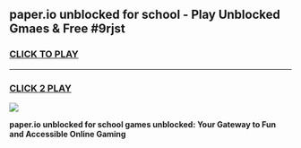 
## paper.io unblocked for school - Play Unblocked Gmaes & Free #9rjst
<h3>
<a href="https://news.freeplayer.one?title=paper.io_unblocked_for_school&ref=03M">CLICK TO PLAY</a></h3>
<hr>

<h3>
<a href="https://news.freeplayer.one?title=paper.io_unblocked_for_school&ref=03M">CLICK 2 PLAY</a>
  
</h3>

<a href="https://news.freeplayer.one?title=paper.io_unblocked_for_school&ref=03M"><img src="https://clearcache.store/games.png"></a>


**paper.io unblocked for school games unblocked: Your Gateway to Fun and Accessible Online Gaming**
